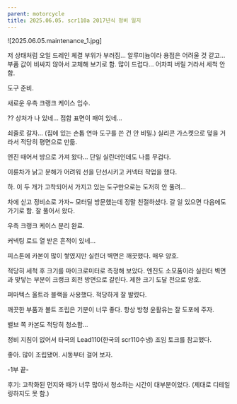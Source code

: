 ```yaml
---
parent: motorcycle
title: 2025.06.05. scr110a 2017년식 정비 일지
---
```


![2025.06.05.maintenance_1.jpg]
<!-- (../../assets/images/2025.06.05.maintenance_1.jpg) -->

저 상태처럼 오일 드레인 체결 부위가 부러짐… 알루미늄이라 용접은 어려울 것 같고… 부품 값이 비싸지 않아서 교체해 보기로 함. 
많이 드럽다… 어차피 버릴 거라서 세척 안 함.

도구 준비. 

새로운 우측 크랭크 케이스 입수. 

?? 
상처가 나 있네… 접합 표면이 패여 있네…

쇠줄로 갈자… (집에 있는 손톱 연마 도구를 쓴 건 안 비밀.) 실리콘 가스켓으로 덮을 거라서 적당히 평면으로 만듦.

엔진 때어서 방으로 가져 왔다… 단일 실린더인데도 나름 무겁다.

이륜차가 낡고 분해가 어려워 선을 단선시키고 커넥터 작업을 했다. 


하. 이 두 개가 고착되어서 가지고 있는 도구만으로는 도저히 안 풀려… 

차에 싣고 정비소로 가자~ 
모터딜 방문했는데 정말 친절하셨다. 갈 일 있으면 다음에도 가기로 함. 
잘 풀어서 왔다. 

우측 크랭크 케이스 분리 완료. 

커넥팅 로드 열 받은 흔적이 있네…



피스톤에 카본이 많이 쌓였지만 실린더 벽면은 깨끗했다. 매우 양호. 




적당히 세척 후 크기를 마이크로미터로 측정해 보았다. 
엔진도 소모품이라 실린더 벽면과 맞닿는 부분이 크랭크 회전 방면으로 갈린다. 제한 크기 도달 전으로 양호. 





퍼마텍스 울트라 블랙을 사용했다. 적당하게 잘 발렸다. 

깨끗한 부품과 볼트 조립은 기분이 너무 좋다. 
항상 방청 윤활유는 잘 도포에 주자. 



밸브 쪽 카본도 적당히 청소함…

정비 지침이 없어서 타국의 Lead110(한국의 scr110수냉) 조임 토크를 참고했다. 






좋아. 많이 조립됐어. 
시동부터 걸어 보자. 

-1부 끝-

후기: 고착화된 먼지와 때가 너무 많아서 청소하는 시간이 대부분이었다. (제대로 디테일링하지도 못 함.)
